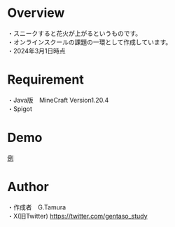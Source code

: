 # Overview

・スニークすると花火が上がるというものです。<br>
・オンラインスクールの課題の一環として作成しています。<br>
・2024年3月1日時点

# Requirement

・Java版　MineCraft Version1.20.4<br>
・Spigot

# Demo

[例](https://github.com/denson33/plugin_/assets/157567584/2a8bb3f2-b2df-402b-8b8b-f4ea9d171c5a)

# Author
・作成者　G.Tamura<br>
・X(旧Twitter) https://twitter.com/gentaso_study

